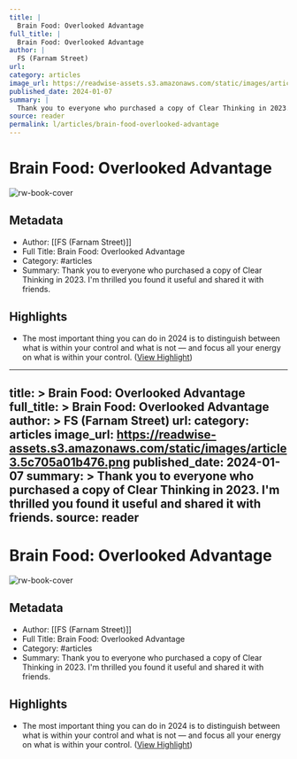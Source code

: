 ```yaml
---
title: |
  Brain Food: Overlooked Advantage
full_title: |
  Brain Food: Overlooked Advantage
author: |
  FS (Farnam Street)
url: 
category: articles
image_url: https://readwise-assets.s3.amazonaws.com/static/images/article3.5c705a01b476.png
published_date: 2024-01-07
summary: |
  Thank you to everyone who purchased a copy of Clear Thinking in 2023. I'm thrilled you found it useful and shared it with friends.
source: reader
permalink: l/articles/brain-food-overlooked-advantage
---
```

# Brain Food: Overlooked Advantage

![rw-book-cover](https://readwise-assets.s3.amazonaws.com/static/images/article3.5c705a01b476.png)

## Metadata
- Author: [[FS (Farnam Street)]]
- Full Title: Brain Food: Overlooked Advantage
- Category: #articles
- Summary: Thank you to everyone who purchased a copy of Clear Thinking in 2023. I'm thrilled you found it useful and shared it with friends.

## Highlights
- The most important thing you can do in 2024 is to distinguish between what is within your control and what is not — and focus all your energy on what is within your control. ([View Highlight](https://read.readwise.io/read/01hkqeymmktr6fbec7p03trnmb))


---
title: >
  Brain Food: Overlooked Advantage
full_title: >
  Brain Food: Overlooked Advantage
author: >
  FS (Farnam Street)
url: 
category: articles
image_url: https://readwise-assets.s3.amazonaws.com/static/images/article3.5c705a01b476.png
published_date: 2024-01-07
summary: >
  Thank you to everyone who purchased a copy of Clear Thinking in 2023. I'm thrilled you found it useful and shared it with friends.
source: reader
---
# Brain Food: Overlooked Advantage

![rw-book-cover](https://readwise-assets.s3.amazonaws.com/static/images/article3.5c705a01b476.png)

## Metadata
- Author: [[FS (Farnam Street)]]
- Full Title: Brain Food: Overlooked Advantage
- Category: #articles
- Summary: Thank you to everyone who purchased a copy of Clear Thinking in 2023. I'm thrilled you found it useful and shared it with friends.

## Highlights
- The most important thing you can do in 2024 is to distinguish between what is within your control and what is not — and focus all your energy on what is within your control. ([View Highlight](https://read.readwise.io/read/01hkqeymmktr6fbec7p03trnmb))


